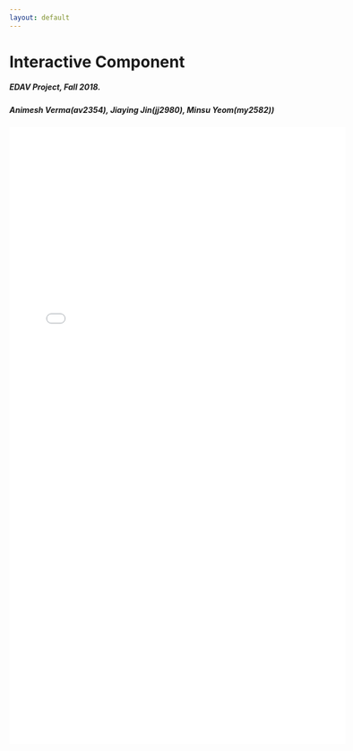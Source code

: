 ```yaml
---
layout: default
---
```



# Interactive Component
##### EDAV Project, Fall 2018.
##### Animesh Verma(av2354), Jiaying Jin(jj2980), Minsu Yeom(my2582))

<iframe src="./EDAV_Interactive.html" frameborder="0" height="1100" width="600"></iframe>


